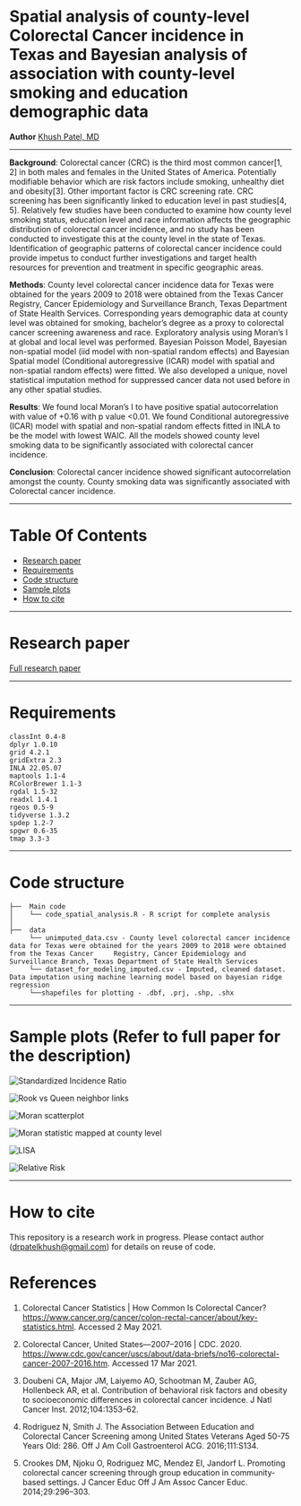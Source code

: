 # Spatial analysis of county-level Colorectal Cancer incidence in Texas and Bayesian analysis of association with county-level smoking and education demographic data

**Author**
[Khush Patel, MD](https://khushpatelmd.github.io/)

<hr />

**Background**: Colorectal cancer (CRC) is the third most common cancer[1, 2] in both males and females in the United States of America. Potentially modifiable behavior which are risk factors include smoking, unhealthy diet and obesity[3]. Other important factor is CRC screening rate. CRC screening has been significantly linked to education level in past studies[4, 5]. Relatively few studies have been conducted to examine how county level smoking status, education level and race information affects the geographic distribution of colorectal cancer incidence, and no study has been conducted to investigate this at the county level in the state of Texas. Identification of geographic patterns of colorectal cancer incidence could provide impetus to conduct further investigations and target health resources for prevention and treatment in specific geographic areas.

**Methods**: County level colorectal cancer incidence data for Texas were obtained for the years 2009 to 2018 were obtained from the Texas Cancer Registry, Cancer Epidemiology and Surveillance Branch, Texas Department of State Health Services. Corresponding years demographic data at county level was obtained for smoking, bachelor’s degree as a proxy to colorectal cancer screening awareness and race. Exploratory analysis using Moran’s I at global and local level was performed. Bayesian Poisson Model, Bayesian non-spatial model (iid model with non-spatial random effects) and Bayesian Spatial model (Conditional autoregressive (ICAR) model with spatial and non-spatial random effects) were fitted. We also developed a unique, novel statistical imputation method for suppressed cancer data not used before in any other spatial studies.

**Results**: We found local Moran’s I to have positive spatial autocorrelation with value of +0.16 with p value <0.01. We found Conditional autoregressive (ICAR) model with spatial and non-spatial random effects fitted in INLA to be the model with lowest WAIC. All the models showed county level smoking data to be significantly associated with colorectal cancer incidence.

**Conclusion**: Colorectal cancer incidence showed significant autocorrelation amongst the county. County smoking data was significantly associated with Colorectal cancer incidence. 

<hr />

# Table Of Contents
-  [Research paper](#Paper)
-  [Requirements](#Requirements)
-  [Code structure](#Code-structure)
-  [Sample plots](#Sample-plots)
-  [How to cite](#How-to-cite)

<hr />

# Research paper

[Full research paper](images/Spatial_analysis_Khush_Patel.pdf)


<hr />

# Requirements

```
classInt 0.4-8
dplyr 1.0.10
grid 4.2.1
gridExtra 2.3
INLA 22.05.07
maptools 1.1-4
RColorBrewer 1.1-3
rgdal 1.5-32
readxl 1.4.1
rgeos 0.5-9
tidyverse 1.3.2
spdep 1.2-7
spgwr 0.6-35
tmap 3.3-3
```

<hr />

# Code structure
```
├──  Main code
│    └── code_spatial_analysis.R - R script for complete analysis
│
├──  data  
     └── unimputed_data.csv - County level colorectal cancer incidence data for Texas were obtained for the years 2009 to 2018 were obtained from the Texas Cancer     Registry, Cancer Epidemiology and Surveillance Branch, Texas Department of State Health Services 
     └── dataset_for_modeling_imputed.csv - Imputed, cleaned dataset. Data imputation using machine learning model based on bayesian ridge regression
     └──shapefiles for plotting - .dbf, .prj, .shp, .shx

```

<hr />

# Sample plots (Refer to full paper for the description)

![Standardized Incidence Ratio](images/SIR.png)

![Rook vs Queen neighbor links](images/rook.png)

![Moran scatterplot](images/Moran.png)

![Moran statistic mapped at county level](images/local_Moran.png)

![LISA](images/LISA.png)

![Relative Risk](images/relative_risk.png)

<hr />

# How to cite 
This repository is a research work in progress. Please contact author (drpatelkhush@gmail.com) for details on reuse of code.

# References

1. Colorectal Cancer Statistics | How Common Is Colorectal Cancer? https://www.cancer.org/cancer/colon-rectal-cancer/about/key-statistics.html. Accessed 2 May 2021.

2. Colorectal Cancer, United States—2007–2016 | CDC. 2020. https://www.cdc.gov/cancer/uscs/about/data-briefs/no16-colorectal-cancer-2007-2016.htm. Accessed 17 Mar 2021.

3. Doubeni CA, Major JM, Laiyemo AO, Schootman M, Zauber AG, Hollenbeck AR, et al. Contribution of behavioral risk factors and obesity to socioeconomic differences in colorectal cancer incidence. J Natl Cancer Inst. 2012;104:1353–62.

4. Rodriguez N, Smith J. The Association Between Education and Colorectal Cancer Screening among United States Veterans Aged 50-75 Years Old: 286. Off J Am Coll Gastroenterol ACG. 2016;111:S134.

5. Crookes DM, Njoku O, Rodriguez MC, Mendez EI, Jandorf L. Promoting colorectal cancer screening through group education in community-based settings. J Cancer Educ Off J Am Assoc Cancer Educ. 2014;29:296–303.




